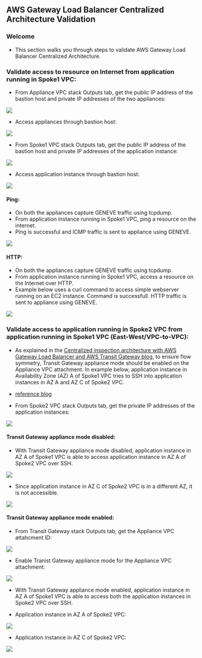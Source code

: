 ## AWS Gateway Load Balancer Centralized Architecture Validation

### Welcome

* This section walks you through steps to validate AWS Gateway Load Balancer Centralized Architecture.

### Validate access to resource on Internet from application running in Spoke1 VPC:

* From Appliance VPC stack Outputs tab, get the public IP address of the bastion host and private IP addresses of the two appliances:

![](images/appliance_vpc_stack_outputs.jpg)

* Access appliances through bastion host:

![](images/access_appliances.jpg)

* From Spoke1 VPC stack Outputs tab, get the public IP address of the bastion host and private IP addresses of the application instance:

![](images/spoke1_vpc_stack_outputs.jpg)

* Access application instance through bastion host:

![](images/access_application.jpg)

#### Ping:

* On both the appliances capture GENEVE traffic using tcpdump. 
* From application instance running in Spoke1 VPC, ping a resource on the internet.
* Ping is successful and ICMP traffic is sent to appliance using GENEVE.

![](images/ping_access.jpg)

#### HTTP:

* On both the appliances capture GENEVE traffic using tcpdump. 
* From application instance running in Spoke1 VPC, access a resource on the Internet over HTTP.
* Example below uses a curl command to access simple webserver running on an EC2 instance. Command is successfull. HTTP traffic is sent to appliance using GENEVE.

![](images/http_access.jpg)

### Validate access to application running in Spoke2 VPC from application running in Spoke1 VPC (East-West/VPC-to-VPC):

* As explained in the [ Centralized inspection architecture with AWS Gateway Load Balancer and AWS Transit Gateway blog](https://aws.amazon.com/blogs/networking-and-content-delivery/centralized-inspection-architecture-with-aws-gateway-load-balancer-and-aws-transit-gateway/), to ensure flow symmetry, Transit Gateway appliance mode should be enabled on the Appliance VPC attachment. In example below, application instance in Availability Zone (AZ) A of Spoke1 VPC tries to SSH into application instances in AZ A and AZ C of Spoke2 VPC.

* [reference blog](https://aws.amazon.com/blogs/networking-and-content-delivery/introducing-aws-gateway-load-balancer-supported-architecture-patterns/#:~:text=With%20the%20AWS%20Transit%20Gateway%20appliance,Transit%20Gateway%20appliance%20mode%C2%A0here.)

* From Spoke2 VPC stack Outputs tab, get the private IP addresses of the application instances:

![](images/spoke2_vpc_stack_outputs.jpg)

#### Transit Gateway appliance mode disabled:

* With Transit Gateway appliance mode disabled, application instance in AZ A of Spoke1 VPC is able to access application instance in AZ A of Spoke2 VPC over SSH. 

![](images/ssh_access_spoke2_application1_appliancemode_disable.jpg)

* Since application instance in AZ C of Spoke2 VPC is in a different AZ, it is not accessible.

![](images/ssh_access_spoke2_application2_appliancemode_disable.jpg)

#### Transit Gateway appliance mode enabled:

* From Transit Gateway stack Outputs tab, get the Appliance VPC attahcment ID:

![](images/tgw_stack_outputs.jpg)

* Enable Tranist Gateway appliance mode for the Appliance VPC attachment:

![](images/enable_appliancemode.jpg)

* With Transit Gateway appliance mode enabled, application instance in AZ A of Spoke1 VPC is able to access both the application instances in Spoke2 VPC over SSH.

* Application instance in AZ A of Spoke2 VPC:

![](images/ssh_access_spoke2_application1_appliancemode_enable.jpg)

* Application instance in AZ C of Spoke2 VPC:

![](images/ssh_access_spoke2_application2_appliancemode_enable.jpg)
